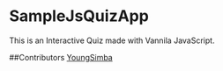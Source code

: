 # SampleJsQuizApp
This is an Interactive Quiz made with Vannila JavaScript.

##Contributors
[YoungSimba](https://github.com/SarveshJoshi25)
